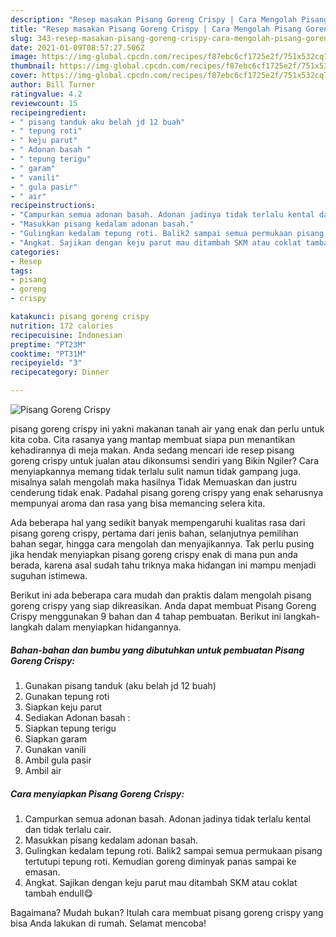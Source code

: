 ```yaml
---
description: "Resep masakan Pisang Goreng Crispy | Cara Mengolah Pisang Goreng Crispy Yang Menggugah Selera"
title: "Resep masakan Pisang Goreng Crispy | Cara Mengolah Pisang Goreng Crispy Yang Menggugah Selera"
slug: 343-resep-masakan-pisang-goreng-crispy-cara-mengolah-pisang-goreng-crispy-yang-menggugah-selera
date: 2021-01-09T08:57:27.506Z
image: https://img-global.cpcdn.com/recipes/f87ebc6cf1725e2f/751x532cq70/pisang-goreng-crispy-foto-resep-utama.jpg
thumbnail: https://img-global.cpcdn.com/recipes/f87ebc6cf1725e2f/751x532cq70/pisang-goreng-crispy-foto-resep-utama.jpg
cover: https://img-global.cpcdn.com/recipes/f87ebc6cf1725e2f/751x532cq70/pisang-goreng-crispy-foto-resep-utama.jpg
author: Bill Turner
ratingvalue: 4.2
reviewcount: 15
recipeingredient:
- " pisang tanduk aku belah jd 12 buah"
- " tepung roti"
- " keju parut"
- " Adonan basah "
- " tepung terigu"
- " garam"
- " vanili"
- " gula pasir"
- " air"
recipeinstructions:
- "Campurkan semua adonan basah. Adonan jadinya tidak terlalu kental dan tidak terlalu cair."
- "Masukkan pisang kedalam adonan basah."
- "Gulingkan kedalam tepung roti. Balik2 sampai semua permukaan pisang tertutupi tepung roti. Kemudian goreng diminyak panas sampai ke emasan."
- "Angkat. Sajikan dengan keju parut mau ditambah SKM atau coklat tambah endull😋"
categories:
- Resep
tags:
- pisang
- goreng
- crispy

katakunci: pisang goreng crispy 
nutrition: 172 calories
recipecuisine: Indonesian
preptime: "PT23M"
cooktime: "PT31M"
recipeyield: "3"
recipecategory: Dinner

---
```



![Pisang Goreng Crispy](https://img-global.cpcdn.com/recipes/f87ebc6cf1725e2f/751x532cq70/pisang-goreng-crispy-foto-resep-utama.jpg)


pisang goreng crispy ini yakni makanan tanah air yang enak dan perlu untuk kita coba. Cita rasanya yang mantap membuat siapa pun menantikan kehadirannya di meja makan.
Anda sedang mencari ide resep pisang goreng crispy untuk jualan atau dikonsumsi sendiri yang Bikin Ngiler? Cara menyiapkannya memang tidak terlalu sulit namun tidak gampang juga. misalnya salah mengolah maka hasilnya Tidak Memuaskan dan justru cenderung tidak enak. Padahal pisang goreng crispy yang enak seharusnya mempunyai aroma dan rasa yang bisa memancing selera kita.

Ada beberapa hal yang sedikit banyak mempengaruhi kualitas rasa dari pisang goreng crispy, pertama dari jenis bahan, selanjutnya pemilihan bahan segar, hingga cara mengolah dan menyajikannya. Tak perlu pusing jika hendak menyiapkan pisang goreng crispy enak di mana pun anda berada, karena asal sudah tahu triknya maka hidangan ini mampu menjadi suguhan istimewa.




Berikut ini ada beberapa cara mudah dan praktis dalam mengolah pisang goreng crispy yang siap dikreasikan. Anda dapat membuat Pisang Goreng Crispy menggunakan 9 bahan dan 4 tahap pembuatan. Berikut ini langkah-langkah dalam menyiapkan hidangannya.

<!--inarticleads1-->

##### Bahan-bahan dan bumbu yang dibutuhkan untuk pembuatan Pisang Goreng Crispy:

1. Gunakan  pisang tanduk (aku belah jd 12 buah)
1. Gunakan  tepung roti
1. Siapkan  keju parut
1. Sediakan  Adonan basah :
1. Siapkan  tepung terigu
1. Siapkan  garam
1. Gunakan  vanili
1. Ambil  gula pasir
1. Ambil  air




<!--inarticleads2-->

##### Cara menyiapkan Pisang Goreng Crispy:

1. Campurkan semua adonan basah. Adonan jadinya tidak terlalu kental dan tidak terlalu cair.
1. Masukkan pisang kedalam adonan basah.
1. Gulingkan kedalam tepung roti. Balik2 sampai semua permukaan pisang tertutupi tepung roti. Kemudian goreng diminyak panas sampai ke emasan.
1. Angkat. Sajikan dengan keju parut mau ditambah SKM atau coklat tambah endull😋




Bagaimana? Mudah bukan? Itulah cara membuat pisang goreng crispy yang bisa Anda lakukan di rumah. Selamat mencoba!
